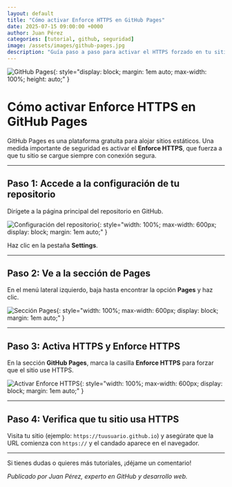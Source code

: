 ```yaml
---
layout: default
title: "Cómo activar Enforce HTTPS en GitHub Pages"
date: 2025-07-15 09:00:00 +0000
author: Juan Pérez
categories: [tutorial, github, seguridad]
image: /assets/images/github-pages.jpg
description: "Guía paso a paso para activar el HTTPS forzado en tu sitio de GitHub Pages y mejorar la seguridad."
---
```


![GitHub Pages]( /assets/images/github-pages-header.jpg ){: style="display: block; margin: 1em auto; max-width: 100%; height: auto;" }

# Cómo activar Enforce HTTPS en GitHub Pages

GitHub Pages es una plataforma gratuita para alojar sitios estáticos. Una medida importante de seguridad es activar el **Enforce HTTPS**, que fuerza a que tu sitio se cargue siempre con conexión segura.

---

## Paso 1: Accede a la configuración de tu repositorio

Dirígete a la página principal del repositorio en GitHub.

![Configuración del repositorio]( /assets/images/github-settings-1.png ){: style="width: 100%; max-width: 600px; display: block; margin: 1em auto;" }

Haz clic en la pestaña **Settings**.

---

## Paso 2: Ve a la sección de Pages

En el menú lateral izquierdo, baja hasta encontrar la opción **Pages** y haz clic.

![Sección Pages]( /assets/images/github-pages-settings.png ){: style="width: 100%; max-width: 600px; display: block; margin: 1em auto;" }

---

## Paso 3: Activa HTTPS y Enforce HTTPS

En la sección **GitHub Pages**, marca la casilla **Enforce HTTPS** para forzar que el sitio use HTTPS.

![Activar Enforce HTTPS]( /assets/images/github-enforce-https.png ){: style="width: 100%; max-width: 600px; display: block; margin: 1em auto;" }

---

## Paso 4: Verifica que tu sitio usa HTTPS

Visita tu sitio (ejemplo: `https://tuusuario.github.io`) y asegúrate que la URL comienza con `https://` y el candado aparece en el navegador.

---

Si tienes dudas o quieres más tutoriales, ¡déjame un comentario!

*Publicado por Juan Pérez, experto en GitHub y desarrollo web.*
